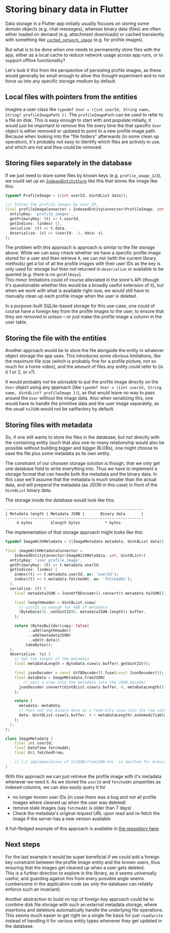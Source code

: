 # Storing binary data in Flutter

Data storage in a Flutter app initially usually focuses on storing some domain objects (e.g. chat messages), whereas binary data (files) are often either loaded on demand (e.g. attachment downloads) or cached transiently with something like [`cached_network_image`](https://pub.dev/packages/cached_network_image) (e.g. for profile images). 

But what is to be done when one needs to permanently store files with the app, either as a local cache to reduce network usage across app runs, or to support offline functionality?

Let's look it this from the perspective of persisting profile images, as these would generally be small enough to allow this thought experiment and to not force us into any specific storage medium by default.

## Local files with pointers from the entities

Imagine a user class like `typedef User = ({int userId, String name, String? profileImagePath })`. The `profileImagePath` can be used to refer to a file on disk. This is easy enough to start with and populate initially, it would just be important to remove this file every time the that specific `User` object is either removed or updated to point to a new profile image path.  
Because when looking into the "file folders" afterwards (in some clean up operation), it's probably not easy to identify which files are actively in use, and which are not and thus could be removed.

## Storing files separately in the database

If we just need to store some files by known keys (e.g. `profile_image_123`), we could set up an [`IndexedEntityStore`](https://pub.dev/documentation/indexed_entity_store/2.0.0-dev2/indexed_entity_store/IndexedEntityStore-class.html) like this that stores the image like this:

```dart
typedef ProfileImage = ({int userId, Uint8List data});

/// Stores the profile images by user ID, 
final profileImageConnector = IndexedEntityConnector<ProfileImage, int, Uint8List>(
  entityKey: 'profile_images',
  getPrimaryKey: (t) => t.userId,
  getIndices: (index) {},
  serialize: (t) => t.data,
  deserialize: (s) => (userId: -1, data: s),
);
```

The problem with this approach is approach is similar to the file storage above. While we can easy check whether we have a specific profile image stored for a user and then retrieve it, we can not (with the current library methods) get a list of all the profile images with their user IDs as the key is only used for storage but then not returned in `deserialize` or available to be queried (e.g. there is no `getAllKeys`).  
This minor limitations could of course alleviated in the store's API (though it's questionable whether this would be a broadly useful extension of it), but when we work with what is available right now, we would still have to manually clean up each profile image when the user is deleted.

In a purpose-built SQLite-based storage for this use-case, one could of course have a foreign key from the profile images to the user, to ensure that they are removed in unison – or just make the profile image a column in the user table.

## Storing the file with the entities

Another approach would be to store the file alongside the entity in whatever object storage the app uses. This introduces some obvious limitations, like the maximum file size (which is probably fine for a profile picture, not so much for a home video), and the amount of files any entity could refer to (is it 1 or 2, or `n`?).

It would probably not be advisable to put the profile image directly on the `User` object using any approach (like `typedef User = ({int userId, String name, Uint8List? profileImage })`), as that would leave no way to pass around the `User` without the image data.
Also when serializing this, one would have to handle the primitive data and the user image separately, as the usual `toJSON` would not be satifactory by default.

## Storing files with metadata

So, if one still wants to store the files in the database, but not directly with the containing entity (such that also one-to-many relationship would also be possible without building bigger and bigger BLOBs), one might choose to save the file plus some metadata as its own entity.

The constraint of our choosen storage solution is though, that we only get one database field to write everything into. Thus we have to implement a storage format that can handle both the metadata and the binary data. In this case we'll assume that the metadata is much smaller than the actual data, and will prepend the metadata (as JSON in this case) in front of the `Uint8List` binary data.

The storage inside the database would look like this:

```
-------------------------------------------------------------
| Metadata length | Metadata JSON |       Binary data       |
-------------------------------------------------------------
     4 bytes        $length bytes           * bytes
```

The implementation of that storage approach might looks like this:

```dart
typedef ImageWithMetadata = ({ImageMetadata metadata, Uint8List data});

final imageWithMetadataConnector =
    IndexedEntityConnector<ImageWithMetadata, int, Uint8List>(
  entityKey: 'user_profile_image',
  getPrimaryKey: (t) => t.metadata.userId,
  getIndices: (index) {
    index((t) => t.metadata.userId, as: 'userId');
    index((t) => t.metadata.fetchedAt, as: 'fetchedAt');
  },
  serialize: (t) {
    final metadataJSON = JsonUtf8Encoder().convert(t.metadata.toJSON());

    final lengthHeader = Uint8List.view(
      // uint32 is enough for 4GB of metadata
      (ByteData(4)..setUint32(0, metadataJSON.length)).buffer,
    );

    return (BytesBuilder(copy: false)
          ..add(lengthHeader)
          ..add(metadataJSON)
          ..add(t.data))
        .takeBytes();
  },
  deserialize: (s) {
    // Get the lenght of the metadata
    final metaDataLength = ByteData.view(s.buffer).getUint32(0);

    final jsonDecoder = const Utf8Decoder().fuse(const JsonDecoder());
    final metaData = ImageMetadata.fromJSON(
        // pass a view into the metadata into the JSON decoder
      jsonDecoder.convert(Uint8List.view(s.buffer, 4, metaDataLength))
    );

    return (
      metadata: metaData,
      // Pass out the binary data as a read-only view into the raw value retrieved from the database
      data: Uint8List.view(s.buffer, 4 + metaDataLength).asUnmodifiableView(),
    );
  },
);

class ImageMetadata {
    final int userId;
    final DateTime fetchedAt;
    final Uri fetchedFrom;

    // […] implementation of toJSON/fromJSON etc. is omitted for brevity
}
```

With this approach we can just retrieve the profile image with it's metadata whenever we need it. As we stored the `userId` and `fetchedAt` properties as indexed columns, we can also easily query it for 
* no longer known user IDs (in case there was a bug and not all profile images where cleaned up when the user was deleted)
* remove stale images (say `fetchedAt` is older than 7 days)
* Check the metadata's original request URL upon read and re-fetch the image if the server has a new version available

A full-fledged example of this approach is available in [the repository here](
https://github.com/LunaONE/indexed_entity_store/blob/f35b55749f3afa1eb4b827ccb26b0e49888581aa/example/lib/src/examples/binary_data_storage.dart).

## Next steps

For the last example it would be super beneficial if we could add a foreign key constraint between the profile image entity and the known users, thus ensuring that the images get cleaned up when a user gets deleted.  
This is a further direction to explore in the library, as it seems universally useful, and guarding against this from every possible angle seems cumbersome in the application code (as only the database can reliably enforce such an invariant).

Another abstraction to build on top of foreign key approach could be to combine disk file storage with such an external metadata storage, where insertions and deletions automatically handle the underlying file operations.  
This seems much easier to get right on a single file basis for just `read`/`write` instead of handling it for various entity types whenever they get updated in the database.
